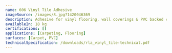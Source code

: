 ```yaml
---
name: 606 Vinyl Tile Adhesive
imageSource: /images/8.jpg?1420046369
description: Adhesive for vinyl flooring, wall coverings & PVC backed carpet.
availableIn: 18 kg
certifications: []
applications: [Carpeting, Flooring]
surfaces: [Carpet, PVC]
technicalSpecification: /downloads/rla_vinyl_tile-technical.pdf
--- 
```

